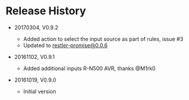 # Release History

* 20170304, V0.9.2
    * Added action to select the input source as part of rules, issue #3
    * Updated to restler-promise@0.0.6
    
* 20161102, V0.9.1
    * Added additional inputs R-N500 AVR, thanks @M1rk0
    
* 20161019, V0.9.0
    * Initial version